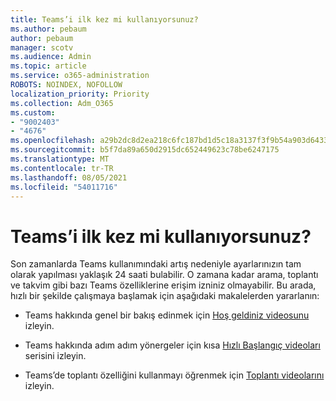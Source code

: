 ```yaml
---
title: Teams’i ilk kez mi kullanıyorsunuz?
ms.author: pebaum
author: pebaum
manager: scotv
ms.audience: Admin
ms.topic: article
ms.service: o365-administration
ROBOTS: NOINDEX, NOFOLLOW
localization_priority: Priority
ms.collection: Adm_O365
ms.custom:
- "9002403"
- "4676"
ms.openlocfilehash: a29b2dc8d2ea218c6fc187bd1d5c18a3137f3f9b54a903d6433063c233f1996c
ms.sourcegitcommit: b5f7da89a650d2915dc652449623c78be6247175
ms.translationtype: MT
ms.contentlocale: tr-TR
ms.lasthandoff: 08/05/2021
ms.locfileid: "54011716"
---
```

# <a name="new-to-teams"></a>Teams’i ilk kez mi kullanıyorsunuz?

Son zamanlarda Teams kullanımındaki artış nedeniyle ayarlarınızın tam olarak yapılması yaklaşık 24 saati bulabilir.   O zamana kadar arama, toplantı ve takvim gibi bazı Teams özelliklerine erişim izniniz olmayabilir. Bu arada, hızlı bir şekilde çalışmaya başlamak için aşağıdaki makalelerden yararlanın: 

- Teams hakkında genel bir bakış edinmek için [Hoş geldiniz videosunu](https://support.office.com/article/welcome-to-microsoft-teams-b98d533f-118e-4bae-bf44-3df2470c2b12) izleyin.

- Teams hakkında adım adım yönergeler için kısa [Hızlı Başlangıç videoları](https://support.office.com/article/video-what-is-microsoft-teams-422bf3aa-9ae8-46f1-83a2-e65720e1a34d) serisini izleyin.

- Teams’de toplantı özelliğini kullanmayı öğrenmek için [Toplantı videolarını](https://support.office.com/article/join-a-teams-meeting-078e9868-f1aa-4414-8bb9-ee88e9236ee4) izleyin.
